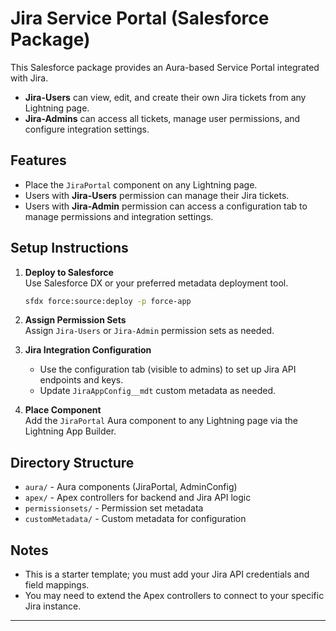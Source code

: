 # Jira Service Portal (Salesforce Package)

This Salesforce package provides an Aura-based Service Portal integrated with Jira.  
- **Jira-Users** can view, edit, and create their own Jira tickets from any Lightning page.
- **Jira-Admins** can access all tickets, manage user permissions, and configure integration settings.

## Features

- Place the `JiraPortal` component on any Lightning page.
- Users with **Jira-Users** permission can manage their Jira tickets.
- Users with **Jira-Admin** permission can access a configuration tab to manage permissions and integration settings.

## Setup Instructions

1. **Deploy to Salesforce**  
   Use Salesforce DX or your preferred metadata deployment tool.

   ```sh
   sfdx force:source:deploy -p force-app
   ```

2. **Assign Permission Sets**  
   Assign `Jira-Users` or `Jira-Admin` permission sets as needed.

3. **Jira Integration Configuration**  
   - Use the configuration tab (visible to admins) to set up Jira API endpoints and keys.
   - Update `JiraAppConfig__mdt` custom metadata as needed.

4. **Place Component**  
   Add the `JiraPortal` Aura component to any Lightning page via the Lightning App Builder.

## Directory Structure

- `aura/` - Aura components (JiraPortal, AdminConfig)
- `apex/` - Apex controllers for backend and Jira API logic
- `permissionsets/` - Permission set metadata
- `customMetadata/` - Custom metadata for configuration

## Notes

- This is a starter template; you must add your Jira API credentials and field mappings.
- You may need to extend the Apex controllers to connect to your specific Jira instance.

---